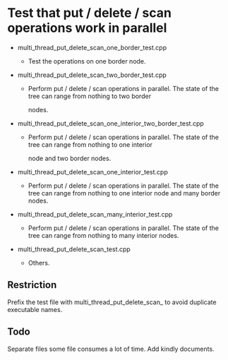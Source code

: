 # Test that put / delete / scan operations work in parallel

* multi_thread_put_delete_scan_one_border_test.cpp
  * Test the operations on one border node.
* multi_thread_put_delete_scan_two_border_test.cpp
  * Perform put / delete / scan operations in parallel. The state of the tree can range from nothing to two border

      nodes.

* multi_thread_put_delete_scan_one_interior_two_border_test.cpp
  * Perform put / delete / scan operations in parallel. The state of the tree can range from nothing to one interior

      node and two border nodes.

* multi_thread_put_delete_scan_one_interior_test.cpp
  * Perform put / delete / scan operations in parallel. The state of the tree can range from nothing to one interior node and many border nodes.
* multi_thread_put_delete_scan_many_interior_test.cpp
  * Perform put / delete / scan operations in parallel. The state of the tree can range from nothing to many interior nodes.
* multi_thread_put_delete_scan_test.cpp
  * Others.

## Restriction

Prefix the test file with multi_thread_put_delete_scan_ to avoid duplicate executable names.

## Todo

Separate files some file consumes a lot of time. Add kindly documents.
